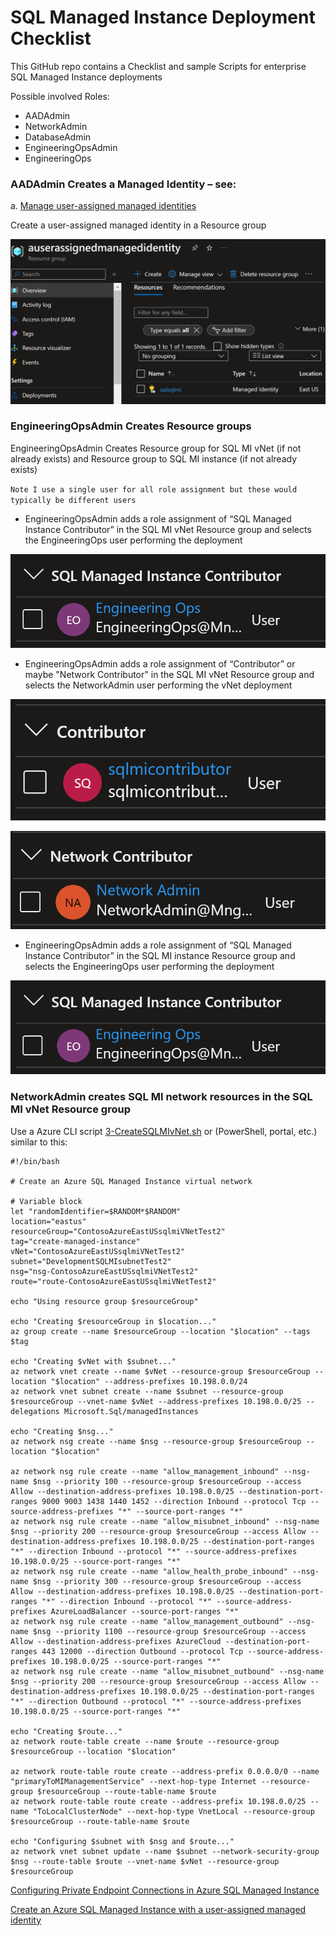 # SQL Managed Instance Deployment Checklist

This GitHub repo contains a Checklist and sample Scripts for enterprise SQL Managed Instance deployments

Possible involved Roles: 

- AADAdmin
- NetworkAdmin
- DatabaseAdmin
- EngineeringOpsAdmin
- EngineeringOps


### AADAdmin Creates a Managed Identity – see: 
a.	[Manage user-assigned managed identities](https://learn.microsoft.com/en-us/azure/active-directory/managed-identities-azure-resources/how-manage-user-assigned-managed-identities?pivots=identity-mi-methods-azp)

Create a user-assigned managed identity in a Resource group

![uami](https://raw.githubusercontent.com/DataSnowman/sqlmideployment/main/images/managedidentity.png)

### EngineeringOpsAdmin Creates Resource groups

EngineeringOpsAdmin Creates Resource group for SQL MI vNet (if not already exists) and Resource group to SQL MI instance (if not already exists)

`Note I use a single user for all role assignment but these would typically be different users`

- EngineeringOpsAdmin adds a role assignment of “SQL Managed Instance Contributor” in the SQL MI vNet Resource group and selects the EngineeringOps user performing the deployment

![smicontributor](https://raw.githubusercontent.com/DataSnowman/sqlmideployment/main/images/smicontributor.png)

- EngineeringOpsAdmin adds a role assignment of “Contributor” or maybe "Network Contributor" in the SQL MI vNet Resource group and selects the NetworkAdmin user performing the vNet deployment

![contributor](https://raw.githubusercontent.com/DataSnowman/sqlmideployment/main/images/contributor.png)

![netcontributor](https://raw.githubusercontent.com/DataSnowman/sqlmideployment/main/images/netcontributor.png)

- EngineeringOpsAdmin adds a role assignment of “SQL Managed Instance Contributor” in the SQL MI instance Resource group and selects the EngineeringOps user performing the deployment

![smicontributor](https://raw.githubusercontent.com/DataSnowman/sqlmideployment/main/images/smicontributor.png)

### NetworkAdmin creates SQL MI network resources in the SQL MI vNet Resource group 

Use a Azure CLI script [3-CreateSQLMIvNet.sh](https://github.com/DataSnowman/sqlmideployment/blob/main/scripts/cli/3-CreateSQLMIvNet.sh) or (PowerShell, portal, etc.) similar to this:

```
#!/bin/bash

# Create an Azure SQL Managed Instance virtual network

# Variable block
let "randomIdentifier=$RANDOM*$RANDOM"
location="eastus"
resourceGroup="ContosoAzureEastUSsqlmiVNetTest2"
tag="create-managed-instance"
vNet="ContosoAzureEastUSsqlmiVNetTest2"
subnet="DevelopmentSQLMIsubnetTest2"
nsg="nsg-ContosoAzureEastUSsqlmiVNetTest2"
route="route-ContosoAzureEastUSsqlmiVNetTest2"

echo "Using resource group $resourceGroup"

echo "Creating $resourceGroup in $location..."
az group create --name $resourceGroup --location "$location" --tags $tag 

echo "Creating $vNet with $subnet..."
az network vnet create --name $vNet --resource-group $resourceGroup --location "$location" --address-prefixes 10.198.0.0/24
az network vnet subnet create --name $subnet --resource-group $resourceGroup --vnet-name $vNet --address-prefixes 10.198.0.0/25 --delegations Microsoft.Sql/managedInstances

echo "Creating $nsg..."
az network nsg create --name $nsg --resource-group $resourceGroup --location "$location"

az network nsg rule create --name "allow_management_inbound" --nsg-name $nsg --priority 100 --resource-group $resourceGroup --access Allow --destination-address-prefixes 10.198.0.0/25 --destination-port-ranges 9000 9003 1438 1440 1452 --direction Inbound --protocol Tcp --source-address-prefixes "*" --source-port-ranges "*"
az network nsg rule create --name "allow_misubnet_inbound" --nsg-name $nsg --priority 200 --resource-group $resourceGroup --access Allow --destination-address-prefixes 10.198.0.0/25 --destination-port-ranges "*" --direction Inbound --protocol "*" --source-address-prefixes 10.198.0.0/25 --source-port-ranges "*"
az network nsg rule create --name "allow_health_probe_inbound" --nsg-name $nsg --priority 300 --resource-group $resourceGroup --access Allow --destination-address-prefixes 10.198.0.0/25 --destination-port-ranges "*" --direction Inbound --protocol "*" --source-address-prefixes AzureLoadBalancer --source-port-ranges "*"
az network nsg rule create --name "allow_management_outbound" --nsg-name $nsg --priority 1100 --resource-group $resourceGroup --access Allow --destination-address-prefixes AzureCloud --destination-port-ranges 443 12000 --direction Outbound --protocol Tcp --source-address-prefixes 10.198.0.0/25 --source-port-ranges "*"
az network nsg rule create --name "allow_misubnet_outbound" --nsg-name $nsg --priority 200 --resource-group $resourceGroup --access Allow --destination-address-prefixes 10.198.0.0/25 --destination-port-ranges "*" --direction Outbound --protocol "*" --source-address-prefixes 10.198.0.0/25 --source-port-ranges "*"

echo "Creating $route..."
az network route-table create --name $route --resource-group $resourceGroup --location "$location"

az network route-table route create --address-prefix 0.0.0.0/0 --name "primaryToMIManagementService" --next-hop-type Internet --resource-group $resourceGroup --route-table-name $route
az network route-table route create --address-prefix 10.198.0.0/25 --name "ToLocalClusterNode" --next-hop-type VnetLocal --resource-group $resourceGroup --route-table-name $route

echo "Configuring $subnet with $nsg and $route..."
az network vnet subnet update --name $subnet --network-security-group $nsg --route-table $route --vnet-name $vNet --resource-group $resourceGroup 

```

[Configuring Private Endpoint Connections in Azure SQL Managed Instance](https://techcommunity.microsoft.com/t5/azure-database-support-blog/lesson-learned-238-configuring-private-endpoint-connections-in/ba-p/3635128)


[Create an Azure SQL Managed Instance with a user-assigned managed identity](https://learn.microsoft.com/en-us/azure/azure-sql/managed-instance/authentication-azure-ad-user-assigned-managed-identity-create-managed-instance?view=azuresql&tabs=azure-cli)
